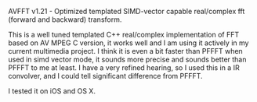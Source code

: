 AVFFT v1.21 - Optimized templated SIMD-vector capable real/complex fft (forward and backward) transform.

This is a well tuned templated C++ real/complex implementation of FFT based on AV MPEG C version,
it works well and I am using it actively in my current multimedia project. I think it is even a bit 
faster than PFFFT when used in simd vector mode, it sounds more precise and sounds better than PFFFT
to me at least. I have a very refined hearing, so I used this in a IR convolver, and I could tell significant
difference from PFFFT.

I tested it on iOS and OS X.
